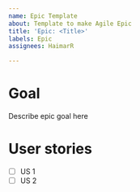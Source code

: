 ```yaml
---
name: Epic Template
about: Template to make Agile Epic
title: 'Epic: <Title>'
labels: Epic
assignees: HaimarR

---
```


# Goal

Describe epic goal here

# User stories

- [ ] US 1
- [ ] US 2

